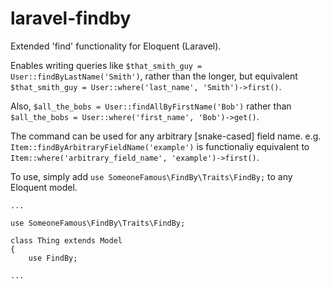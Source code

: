 # laravel-findby
Extended 'find' functionality for Eloquent (Laravel).

Enables writing queries like `$that_smith_guy = User::findByLastName('Smith')`, rather than the longer, but equivalent `$that_smith_guy = User::where('last_name', 'Smith')->first()`.

Also, `$all_the_bobs = User::findAllByFirstName('Bob')` rather than `$all_the_bobs = User::where('first_name', 'Bob')->get()`.

The command can be used for any arbitrary [snake-cased] field name. e.g. `Item::findByArbitraryFieldName('example')` is functionaliy equivalent to `Item::where('arbitrary_field_name', 'example')->first()`.

To use, simply add `use SomeoneFamous\FindBy\Traits\FindBy;` to any Eloquent model.

```
...

use SomeoneFamous\FindBy\Traits\FindBy;

class Thing extends Model
{
    use FindBy;

...
```

